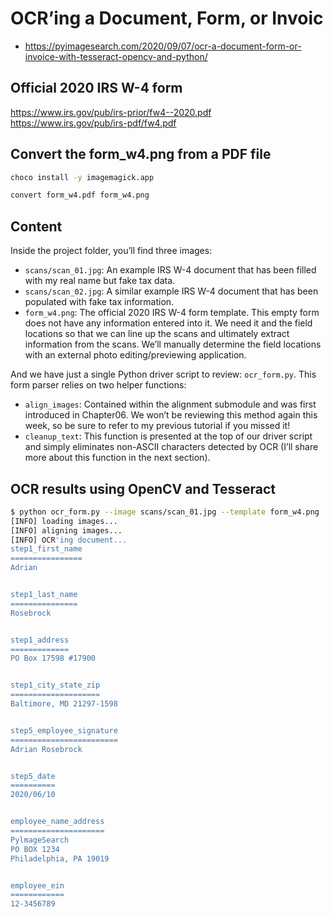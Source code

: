 # OCR’ing a Document, Form, or Invoic
* https://pyimagesearch.com/2020/09/07/ocr-a-document-form-or-invoice-with-tesseract-opencv-and-python/

## Official 2020 IRS W-4 form
https://www.irs.gov/pub/irs-prior/fw4--2020.pdf
https://www.irs.gov/pub/irs-pdf/fw4.pdf

## Convert the form_w4.png from a PDF file
```bash
choco install -y imagemagick.app

convert form_w4.pdf form_w4.png
```



## Content
Inside the project folder, you’ll find three images:
* ``scans/scan_01.jpg``: An example IRS W-4 document that has been filled with my real name but fake tax data.
* ``scans/scan_02.jpg``: A similar example IRS W-4 document that has been populated with fake tax information.
* ``form_w4.png``: The official 2020 IRS W-4 form template. This empty form does not have any information entered into it. We need it and the field locations so that we can line up the scans and ultimately extract information from the scans. We’ll manually determine the field locations with an external photo editing/previewing application.

And we have just a single Python driver script to review: ``ocr_form.py``. This form parser relies on two helper functions:
* ``align_images``: Contained within the alignment submodule and was first introduced in Chapter06. We won’t be reviewing this method again this week, so be sure to refer to my previous tutorial if you missed it!
* ``cleanup_text``: This function is presented at the top of our driver script and simply eliminates non-ASCII characters detected by OCR (I’ll share more about this function in the next section).

## OCR results using OpenCV and Tesseract
```bash
$ python ocr_form.py --image scans/scan_01.jpg --template form_w4.png
[INFO] loading images...
[INFO] aligning images...
[INFO] OCR'ing document...
step1_first_name
================
Adrian


step1_last_name
===============
Rosebrock


step1_address
=============
PO Box 17598 #17900


step1_city_state_zip
====================
Baltimore, MD 21297-1598


step5_employee_signature
========================
Adrian Rosebrock


step5_date
==========
2020/06/10


employee_name_address
=====================
PylmageSearch
PO BOX 1234
Philadelphia, PA 19019


employee_ein
============
12-3456789
```
